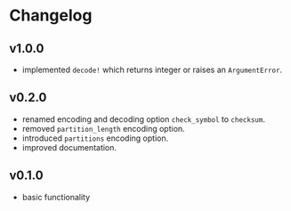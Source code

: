 # Changelog

## v1.0.0

* implemented `decode!` which returns integer or raises an `ArgumentError`.

## v0.2.0

* renamed encoding and decoding option `check_symbol` to `checksum`.
* removed `partition_length` encoding option.
* introduced `partitions` encoding option.
* improved documentation.

## v0.1.0

* basic functionality
